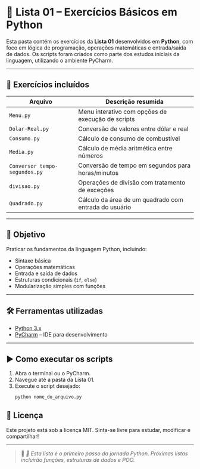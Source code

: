 # 📘 Lista 01 – Exercícios Básicos em Python

Esta pasta contém os exercícios da **Lista 01** desenvolvidos em **Python**, com foco em lógica de programação, operações matemáticas e entrada/saída de dados. Os scripts foram criados como parte dos estudos iniciais da linguagem, utilizando o ambiente PyCharm.

---

## 📂 Exercícios incluídos

| Arquivo                        | Descrição resumida                                      |
|-------------------------------|----------------------------------------------------------|
| `Menu.py`                     | Menu interativo com opções de execução de scripts        |
| `Dolar-Real.py`               | Conversão de valores entre dólar e real                  |
| `Consumo.py`                  | Cálculo de consumo de combustível                        |
| `Media.py`                    | Cálculo de média aritmética entre números                |
| `Conversor tempo-segundos.py`| Conversão de tempo em segundos para horas/minutos        |
| `divisao.py`                  | Operações de divisão com tratamento de exceções          |
| `Quadrado.py`                 | Cálculo da área de um quadrado com entrada do usuário    |

---

## 🧠 Objetivo

Praticar os fundamentos da linguagem Python, incluindo:
- Sintaxe básica
- Operações matemáticas
- Entrada e saída de dados
- Estruturas condicionais (`if`, `else`)
- Modularização simples com funções

---

## 🛠️ Ferramentas utilizadas

- [Python 3.x](https://www.python.org/)
- [PyCharm](https://www.jetbrains.com/pycharm/) – IDE para desenvolvimento

---

## ▶️ Como executar os scripts

1. Abra o terminal ou o PyCharm.
2. Navegue até a pasta da Lista 01.
3. Execute o script desejado:
   ```bash
   python nome_do_arquivo.py
   
## 📄 Licença

Este projeto está sob a licença MIT. Sinta-se livre para estudar, modificar e compartilhar!

---

> 🚀 *🚀 Esta lista é o primeiro passo da jornada Python. Próximas listas incluirão funções, estruturas de dados e POO.*
